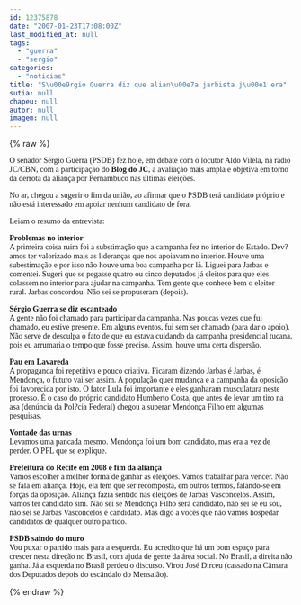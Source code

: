 ```yaml
---
id: 12375878
date: "2007-01-23T17:08:00Z"
last_modified_at: null
tags:
  - "guerra"
  - "sergio"
categories:
  - "noticias"
title: "S\u00e9rgio Guerra diz que alian\u00e7a jarbista j\u00e1 era"
sutia: null
chapeu: null
autor: null
imagem: null
---
```

{% raw %}
<p><P><FONT face=Verdana>O senador Sérgio Guerra (PSDB) fez hoje, em debate com o locutor Aldo Vilela, na rádio JC/CBN, com a participação do <STRONG>Blog do JC</STRONG>, a avaliação mais ampla e objetiva em torno da derrota da aliança por Pernambuco nas últimas eleições.</FONT></P></p>
<p><P><FONT face=Verdana>No ar, chegou a sugerir o fim da união, ao afirmar que o PSDB terá candidato próprio e não está interessado em apoiar nenhum candidato de fora.</FONT></P></p>
<p><P><FONT face=Verdana>Leiam o resumo da entrevista:</FONT></P></p>
<p><P><FONT face=Verdana><STRONG>Problemas no interior<BR></STRONG>A primeira coisa ruim foi a substimação que a campanha fez no interior do Estado. Dev?amos ter valorizado mais as lideranças que nos apoiavam no interior. Houve uma subestimação e por isso não houve uma boa campanha por lá. Liguei para Jarbas e comentei. Sugeri que se pegasse quatro ou cinco deputados já eleitos para que eles colassem no interior para ajudar na campanha. Tem gente que conhece bem o eleitor rural. Jarbas concordou. Não sei se propuseram (depois).</FONT></P></p>
<p><P><FONT face=Verdana><STRONG>Sérgio Guerra se diz escanteado<BR></STRONG>A gente não foi chamado para participar da campanha. Nas poucas vezes que fui chamado, eu estive presente. Em alguns eventos, fui sem ser chamado (para dar o apoio). Não serve de desculpa o fato de que eu estava cuidando da campanha presidencial tucana, pois eu arrumaria o tempo que fosse preciso. Assim, houve uma certa dispersão.</FONT></P></p>
<p><P><FONT face=Verdana><STRONG>Pau em Lavareda<BR></STRONG>A propaganda foi repetitiva e pouco criativa. Ficaram dizendo Jarbas é Jarbas, é Mendonça, o futuro vai ser assim. A população quer mudança e a campanha da oposição foi favorecida por isto. O fator Lula foi importante e eles ganharam musculatura neste processo. É o caso do próprio candidato Humberto Costa, que antes de levar um tiro na asa (denúncia da Pol?cia Federal) chegou a superar Mendonça Filho em algumas pesquisas. </FONT></P></p>
<p><P><FONT face=Verdana><STRONG>Vontade das urnas<BR></STRONG>Levamos uma pancada mesmo. Mendonça foi um bom candidato, mas era a vez de perder. O PFL que se explique.</FONT></P></p>
<p><P><FONT face=Verdana><STRONG>Prefeitura do Recife em 2008 e fim da aliança<BR></STRONG>Vamos escolher a melhor forma de ganhar as eleições. Vamos trabalhar para vencer. Não se fala em aliança. Hoje, ela tem que ser recomposta, em outros termos, falando-se em forças da oposição. Aliança fazia sentido nas eleições de Jarbas Vasconcelos. Assim, vamos ter candidato sim. Não sei se Mendonça Filho será candidato, não sei se eu sou, não sei se Jarbas Vasconcelos é candidato. Mas digo a vocês que não vamos hospedar candidatos de qualquer outro partido.</FONT></P></p>
<p><P><FONT face=Verdana><STRONG>PSDB saindo do muro<BR></STRONG>Vou puxar o partido mais para a esquerda. Eu acredito que há um bom espaço para crescer nesta direção no Brasil, com ajuda de gente da área social. No Brasil, a direita não ganha. Já a esquerda no Brasil perdeu o discurso. Virou José Dirceu (cassado na Câmara dos Deputados depois do escândalo do Mensalão).</FONT></P> </p>
{% endraw %}